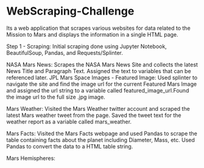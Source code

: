# WebScraping-Challenge
Its a web application that scrapes various websites for data related to the Mission to Mars and displays the information in a single HTML page.

Step 1 - Scraping:
Initial scraping done using Jupyter Notebook, BeautifulSoup, Pandas, and Requests/Splinter.

  NASA Mars News:
    Scrapes the NASA Mars News Site and collects the latest News Title and Paragraph Text. Assigned the text to variables that can be referenced later.
  JPL Mars Space Images - Featured Image:
    Used splinter to navigate the site and find the image url for the current Featured Mars Image and assigned the url string to a variable called featured_image_url.Found the image url to the full size .jpg image.

  Mars Weather:
    Visited the Mars Weather twitter account and scraped the latest Mars weather tweet from the page. Saved the tweet text for the weather report as a variable called mars_weather.

  Mars Facts:
    Visited the Mars Facts webpage and used Pandas to scrape the table containing facts about the planet including Diameter, Mass, etc.
Used Pandas to convert the data to a HTML table string.
  
  Mars Hemispheres:
    
